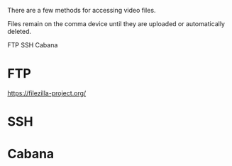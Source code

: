 There are a few methods for accessing video files.

Files remain on the comma device until they are uploaded or automatically deleted.

FTP
SSH
Cabana

# FTP

https://filezilla-project.org/

# SSH

# Cabana